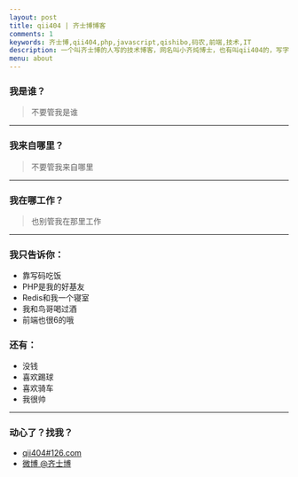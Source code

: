 ```yaml
---
layout: post
title: qii404 | 齐士博博客
comments: 1
keywords: 齐士博,qii404,php,javascript,qishibo,码农,前端,技术,IT
description: 一个叫齐士博的人写的技术博客，网名叫小齐炖博士，也有叫qii404的，写字的，码农一个，web开发
menu: about
---
```


### 我是谁？
> 不要管我是谁

---

### 我来自哪里？
> 不要管我来自哪里

---

### 我在哪工作？
> 也别管我在那里工作

---

### 我只告诉你：
>
  - 靠写码吃饭
  - PHP是我的好基友
  - Redis和我一个寝室
  - 我和鸟哥喝过酒
  - 前端也很6的哦

### 还有：
>
  - 没钱
  - 喜欢踢球
  - 喜欢骑车
  - 我很帅

---

### 动心了？找我？
>
  - [qii404#126.com](mailto:qii404@126.com)
  - [微博 @齐士博](http://weibo.com/shiboooo?is_hot=1)
